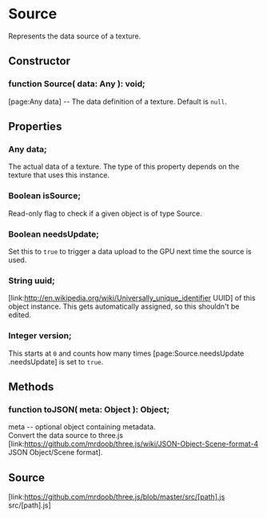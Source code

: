 # Source

Represents the data source of a texture.

## Constructor

###  function Source( data: Any ): void;

[page:Any data] -- The data definition of a texture. Default is `null`.

## Properties

###  Any data;

The actual data of a texture. The type of this property depends on the texture
that uses this instance.

###  Boolean isSource;

Read-only flag to check if a given object is of type Source.

###  Boolean needsUpdate;

Set this to `true` to trigger a data upload to the GPU next time the source is
used.

###  String uuid;

[link:http://en.wikipedia.org/wiki/Universally_unique_identifier UUID] of this
object instance. This gets automatically assigned, so this shouldn't be
edited.

###  Integer version;

This starts at `0` and counts how many times [page:Source.needsUpdate
.needsUpdate] is set to `true`.

## Methods

###  function toJSON( meta: Object ): Object;

meta -- optional object containing metadata.  
Convert the data source to three.js
[link:https://github.com/mrdoob/three.js/wiki/JSON-Object-Scene-format-4 JSON
Object/Scene format].

## Source

[link:https://github.com/mrdoob/three.js/blob/master/src/[path].js
src/[path].js]

